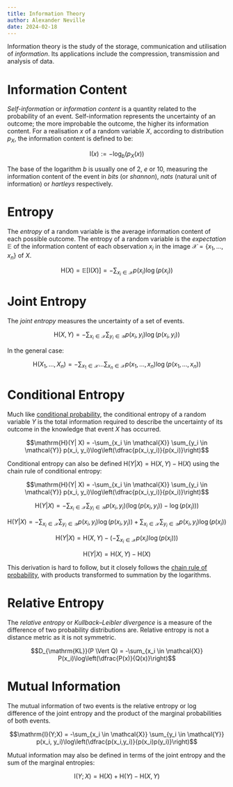 ```yaml
---
title: Information Theory
author: Alexander Neville
date: 2024-02-18
---
```


Information theory is the study of the storage, communication and
utilisation of _information_. Its applications include the compression,
transmission and analysis of data.

# Information Content

_Self-information_ or _information content_ is a quantity related to the
probability of an event. Self-information represents the uncertainty of
an outcome; the more improbable the outcome, the higher its information
content. For a realisation $x$ of a random variable $X$, according to
distribution $p_X$, the information content is defined to be:

$$\mathrm{I}(x) := -\log_b(p_X(x))$$

The base of the logarithm $b$ is usually one of $2$, $e$ or $10$,
measuring the information content of the event in _bits_ (or _shannon_),
_nats_ (natural unit of information) or _hartleys_ respectively.

# Entropy

The _entropy_ of a random variable is the average information content of
each possible outcome. The entropy of a random variable is the
_expectation_ $\mathbb{E}$ of the information content of each
observation $x_i$ in the image $\mathcal{X} = \{x_1,\ldots,x_n\}$ of
$X$.

$$\mathrm{H}(X) = \mathbb{E}[\mathrm{I}(X)] = -\sum_{x_i \in \mathcal{X}} p(x_i)\log(p(x_i))$$

# Joint Entropy

The _joint entropy_ measures the uncertainty of a set of events.

$$\mathrm{H}(X, Y) = -\sum_{x_i \in \mathcal{X}} \sum_{y_i \in \mathcal{Y}} p(x_i, y_i)\log(p(x_i,y_i))$$

In the general case:

$$\mathrm{H}(X_1,\ldots, X_n) = -\sum_{x_1 \in \mathcal{X}}\ldots \sum_{x_n \in \mathcal{X}} p(x_1,\ldots, x_n)\log(p(x_1, \ldots, x_n))$$

# Conditional Entropy

Much like
[conditional probability](./probability-theory.md#conditional-probability),
the conditional entropy of a random variable $Y$ is the total
information required to describe the uncertainty of its outcome in the
knowledge that event $X$ has occurred.

$$\mathrm{H}(Y| X) = -\sum_{x_i \in \mathcal{X}} \sum_{y_i \in \mathcal{Y}} p(x_i, y_i)\log\left(\dfrac{p(x_i,y_i)}{p(x_i)}\right)$$

Conditional entropy can also be defined
$\mathrm{H}(Y|X) = \mathrm{H}(X,Y) -\mathrm{H}(X)$ using the chain rule
of conditional entropy:

$$\mathrm{H}(Y| X) = -\sum_{x_i \in \mathcal{X}} \sum_{y_i \in \mathcal{Y}} p(x_i, y_i)\log\left(\dfrac{p(x_i,y_i)}{p(x_i)}\right)$$

$$\mathrm{H}(Y| X) = -\sum_{x_i \in \mathcal{X}} \sum_{y_i \in \mathcal{Y}} p(x_i, y_i)(\log(p(x_i,y_i)) - \log(p(x_i)))$$

$$\mathrm{H}(Y| X) = -\sum_{x_i \in \mathcal{X}} \sum_{y_i \in \mathcal{Y}} p(x_i, y_i)\log(p(x_i,y_i)) + \sum_{x_i \in \mathcal{X}} \sum_{y_i \in \mathcal{Y}} p(x_i, y_i)\log(p(x_i))$$

$$\mathrm{H}(Y| X) =  \mathrm{H}(X,Y) - (- \sum_{x_i \in \mathcal{X}} p(x_i)\log(p(x_i)))$$

$$\mathrm{H}(Y| X) =  \mathrm{H}(X,Y) - \mathrm{H}(X)$$

This derivation is hard to follow, but it closely follows the
[chain rule of probability](./probability-theory.md#chain-rule-of-probability),
with products transformed to summation by the logarithms.

# Relative Entropy

The _relative entropy_ or _Kullback–Leibler divergence_ is a measure of
the difference of two probability distributions are. Relative entropy is
not a distance metric as it is not symmetric.

$$D_{\mathrm{KL}}(P \Vert Q) = -\sum_{x_i \in \mathcal{X}} P(x_i)\log\left(\dfrac{P(x)}{Q(x)}\right)$$

# Mutual Information

The mutual information of two events is the relative entropy or log
difference of the joint entropy and the product of the marginal
probabilities of both events.

$$\mathrm{I}(Y;X) = -\sum_{x_i \in \mathcal{X}} \sum_{y_i \in \mathcal{Y}} p(x_i, y_i)\log\left(\dfrac{p(x_i,y_i)}{p(x_i)p(y_i)}\right)$$

Mutual information may also be defined in terms of the joint entropy and
the sum of the marginal entropies:

$$\mathrm{I}(Y;X) = \mathrm{H}(X) + \mathrm{H}(Y) - \mathrm{H}(X,Y)$$
